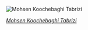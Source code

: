 
![Mohsen Koochebaghi Tabrizi](https://upload.wikimedia.org/wikipedia/commons/thumb/a/a3/Mohsen_Koochebaghi_Tabrizi_-_2010.JPG/525px-Mohsen_Koochebaghi_Tabrizi_-_2010.JPG)

*[Mohsen Koochebaghi Tabrizi](https://wikipedia.org/wiki/File:Mohsen_Koochebaghi_Tabrizi_-_2010.JPG)*
